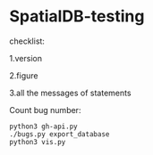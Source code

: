 # SpatialDB-testing
checklist:

1.version

2.figure

3.all the messages of statements

Count bug number:
```
python3 gh-api.py
./bugs.py export_database
python3 vis.py
```